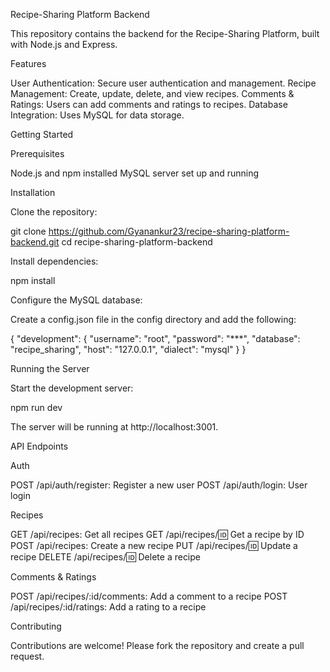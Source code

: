 
Recipe-Sharing Platform Backend

This repository contains the backend for the Recipe-Sharing Platform, built with Node.js and Express.

Features

User Authentication: Secure user authentication and management.
Recipe Management: Create, update, delete, and view recipes.
Comments & Ratings: Users can add comments and ratings to recipes.
Database Integration: Uses MySQL for data storage.

Getting Started

Prerequisites

Node.js and npm installed
MySQL server set up and running

Installation

Clone the repository:

git clone https://github.com/Gyanankur23/recipe-sharing-platform-backend.git
cd recipe-sharing-platform-backend

Install dependencies:

npm install

Configure the MySQL database:

Create a config.json file in the config directory and add the following:

{
  "development": {
    "username": "root",
    "password": "***",
    "database": "recipe_sharing",
    "host": "127.0.0.1",
    "dialect": "mysql"
  }
}

Running the Server

Start the development server:

npm run dev

The server will be running at http://localhost:3001.

API Endpoints

Auth

POST /api/auth/register: Register a new user
POST /api/auth/login: User login

Recipes

GET /api/recipes: Get all recipes
GET /api/recipes/:id: Get a recipe by ID
POST /api/recipes: Create a new recipe
PUT /api/recipes/:id: Update a recipe
DELETE /api/recipes/:id: Delete a recipe

Comments & Ratings

POST /api/recipes/:id/comments: Add a comment to a recipe
POST /api/recipes/:id/ratings: Add a rating to a recipe

Contributing

Contributions are welcome! Please fork the repository and create a pull request.
